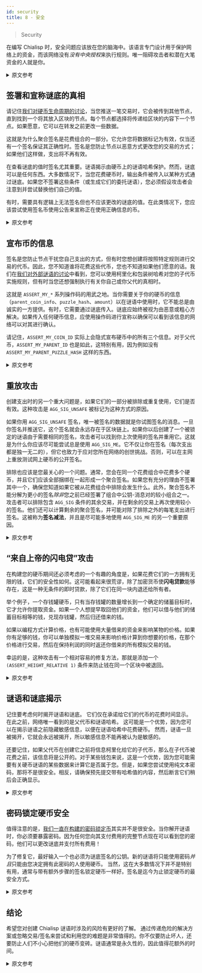 ```yaml
---
id: security
title: 8 - 安全
---
```


> Security

在编写 Chialisp 时，安全问题应该放在您的脑海中。该语言专门设计用于保护网络上的资金，而该网络没有*没有中央授权*来执行规则。唯一阻碍攻击者和潜在大笔资金的人就是你。

<details>
<summary>原文参考</summary>

When writing Chialisp, security concerns should be at the front of your mind.
The language is specifically designed to secure money on a network with *no centralized authority* to enforce rules.
The only person standing in the way of attackers and potentially large sums of money is going to be you.

</details>

## 签署和宣称谜底的真相

请记住[我们对硬币生命周期的讨论](/docs/coin_lifecycle)，当您推送一笔交易时，它会被传到其他节点，直到找到一个将其放入区块的节点。每个节点都选择将传递给区块的内容下一个节点。如果愿意，它可以在转发之前更改一些数据。

这就是为什么聚合签名是花费组合的一部分。它允许您将数据标记为有效，仅当还有一个签名保证其正确性时。签名是您防止节点以恶意方式更改您的交易的方式；如果他们这样做，支出将不再有效。

在查看谜底的值时签名尤其重要。谜语揭示由硬币上的谜语哈希保护。然而，谜底可以是任何东西。大多数情况下，当您花费硬币时，输出条件被传入以某种方式通过谜底。如果您不签署这些条件（或生成它们的委托谜语），您必须假设攻击者会注意到并尝试替换他们自己的值。

有时，需要具有逻辑上无法签名但也不应该更改的谜底的值。在此类情况下，您应该尝试使用签名币使用公告来宣称正在使用正确信息的币。

<details>
<summary>原文参考</summary>

- ## Signing and Asserting Solution Truth

Remember from [our discussion of coin lifecycles](/docs/coin_lifecycle) that when you push a transaction, it gets gossiped to other nodes until it finds one who will put it into a block.
Every node chooses what will be passed on to the next node. If it likes, it can change some data before it forwards it.

This is why the aggregated signature is part of the spend bundle.
It allows you to mark data as valid only if there is also a signature that vouches for its correctness.
Signatures are how you prevent nodes from changing your transaction in malicious ways; if they do, the spend will no longer be valid.

Signing is especially important when looking at solution values.
The puzzle reveal is secured by the puzzle hash on the coin.
The solution, however, can be anything.
Most of the time when you are spending a coin, a the output conditions are passed in somehow through the solution.
If you don't sign those conditions (or the delegated puzzle that generates them) you must assume that an attacker is going to notice and attempt to substitute their own values.

Sometimes, it is necessary to have solution values that logistically cannot be signed, but also should not be changed.
In scenarios like these, you should try to have a signed coin use announcements to assert that the coin is being spent with the correct information.

</details>

## 宣布币的信息

签名是您防止节点干扰您自己支出的方式，但有时您想创建将按照特定规则进行交易的代币。因此，您不知道谁将花费这些代币，您也不知道如果他们愿意的话。我们在[我们对外部谜语的讨论](/docs/common_functions#outer-and-inner-puzzles)中看到，您可以使用柯里化和包装树哈希对您的子代币实施规则，但有时当您还想强制执行有关你自己或你父代的真相时。

这就是 `ASSERT_MY_*` 系列操作码的用武之地。当你需要关于你的硬币的信息（`parent_coin_info`、`puzzle_hash`、`amount`）以在谜语中使用时，它不能总是由诚实的一方提供。有时，它需要通过谜底传入。谜底应始终被视为由恶意或粗心方解决。如果传入任何硬币信息，应使用操作码进行宣称以确保可以看到该信息的网络可以对其进行确认。

请记住，`ASSERT_MY_COIN_ID` 实际上会隐式宣布硬币中的所有三个信息。对于父代币，`ASSERT_MY_PARENT_ID` 也是如此，这特别有用，因为例如没有`ASSERT_MY_PARENT_PUZZLE_HASH` 这样的东西。

<details>
<summary>原文参考</summary>

- ## Asserting Coin Information

Signing is how you prevent nodes from messing with your own spends, but sometimes you want to create coins that will be traded around with specific rules.
As a result you don't know who will be spending the coin, and you don't know if they will be honest.
We saw in [our discussion of outer puzzles](/docs/common_functions#outer-and-inner-puzzles) that you can enforce rules on your child coins using currying and wrapping tree hashes, but there are times when you also want to enforce truths about yourself or your parent.

This is where the `ASSERT_MY_*` family of opcodes comes in.
When you need information (`parent_coin_info`, `puzzle_hash`, `amount`) about your coin to use in the puzzle, it cannot always be curried in by an honest party.
Sometimes, it will need to be passed in through the solution.
The solution should always be treated as if it is being solved by malicious or careless parties.
If any coin information is being passed in, it should be asserted with opcodes to ensure that the network, who can see that information, can confirm it.

Keep in mind that `ASSERT_MY_COIN_ID` will actually implicitly assert all three of the pieces of information in a coin. The same is true of `ASSERT_MY_PARENT_ID` for parent coins, which is particularly useful since there is no such thing as `ASSERT_MY_PARENT_PUZZLE_HASH`, for example.

</details>

## 重放攻击

创建支出时的另一个重大问题是，如果它们的一部分被排除或重复使用，它们是否有效。这种攻击是 `AGG_SIG_UNSAFE` 被标记为这种方式的原因。

如果你用 `AGG_SIG_UNSAFE` 签名，唯一被签名的数据就是你试图签名的消息。一旦你签名并推送它，这个签名就会永远存在于区块链上。如果你以后创建了一个被锁定的谜语由于需要相同的签名，攻击者可以找到你上次使用的签名并重用它。这就是为什么你应该尽可能尝试总是使用 `AGG_SIG_ME`。它不仅让你在签名（每次支出都是独一无二的），但它也致力于应对您所在网络的创世挑战。否则，可以在主网上重放测试网上硬币的公开签名。

排除也应该是您最关心的一个问题。通常，您会在同一个花费组合中花费多个硬币，并且它们应该全部捆绑在一起形成一个聚合签名。如果您有充分的理由不签署其中一个，确保您知道如果它被从花费组合中排除会发生什么。此外，聚合签名不能分解为更小的签名*除非*您之前已经签署了组合中公钥-消息对的较小组合之一。攻击者可以排除包含 `AGG_SIG` 条件的其余交易，并在剩余的交易上再次使用较小的签名。他们还可以计算剩余的聚合签名，并可能对除了排除之外的每笔支出进行签名。这被称为**签名减法**，并且是尽可能多地使用 `AGG_SIG_ME` 的另一个重要原因。

<details>
<summary>原文参考</summary>

- ## Replay Attacks

Another huge concern when creating your spends is whether they will be valid if parts of them are excluded or reused.
This kind of attack is the reason why `AGG_SIG_UNSAFE` is labeled the way it is.

If you sign something with `AGG_SIG_UNSAFE`, the only data that is being signed is the message you are trying to sign.
Once you sign and push it, that signature lives on the blockchain forever.
If you later create a puzzle that is locked up with the need for the same signature, an attacker can find the signature you used last time and reuse it.
This is why you should try to always use `AGG_SIG_ME` if possible.
Not only does it make you commit to the coin ID in the signature (something that is unique to every spend), but it also commits to the genesis challenge of the network you are on. A revealed signature for a coin on testnet could be replayed in mainnet otherwise.

Exclusion should also be a concern at the forefront of your mind.
Oftentimes, you will be spending multiple coins in the same bundle, and they should all be tied together into one aggregated signature.
If you have good reason not to sign one of them, make sure you know what happens if it gets excluded from the bundle.
Furthermore, aggregated signatures can't be disaggregated into smaller signatures *unless* you have previously signed one of the smaller combinations of public key-message pairs in the bundle. The attacker can exclude the rest of the transactions that contain `AGG_SIG` conditions and reuse the smaller signature again on the remaining transactions.
They can also calculate the remaining aggregated signature and perhaps sign every spend except the one the exclude. This is known as **signature subtraction** and is another great reason to use `AGG_SIG_ME` as much as possible.

</details>

## “来自上帝的闪电贷”攻击

在构建您的硬币期间还必须考虑的一个有趣的角度是，如果花费它们的一方拥有无限的钱，它们的安全性如何。这可能看起来很荒谬，除了加密货币使**闪电贷款**能够存在，这是一种无条件的即时贷款，除了它们在同一块内退还给所有者。

举个例子，一个存钱罐硬币，只有当存钱罐的数量增长到一个确定的储蓄目标时，它才允许你提取资金。如果一个人想提早取回他们的资金，他们可以借与他们的储蓄目标相等的钱，兑现存钱罐，然后归还借来的钱。

如果以编程方式计算价格，也有可能使用大量借来的资金来影响某物的价格。如果你有足够的钱，你可以单独模拟一堆交易来影响价格计算到你想要的价格，在那个价格进行交易，然后在保持利润的同时返还你借来的所有模拟交易的钱。

幸运的是，这种攻击有一个相对容易的修复方法，那就是添加一个`(ASSERT_HEIGHT_RELATIVE 1)` 条件来防止钱在同一个区块中被退回。

<details>
<summary>原文参考</summary>

- ## The "Flash Loan from God" attack

An interesting angle that also has to be considered during the building of your coins is how their security holds up if a party that is spending them has infinite money.
This may seem ridiculous except that cryptocurrency enables **flash loans** to exist which are instant loans of money with no conditions except that they are returned to the owner within the same block.

Take for example, a piggybank coin that only allows you to withdraw funds once the amount of the piggybank has grown to a determined savings goal.
If a person wants to retrieve their funds early, they can borrow money equal to their savings goal, cash out the piggybank, and then return the money that they borrowed.

There's also potential to use vast sums of borrowed money to influence the price of something, if that price is calculated programmatically.
If you have enough money, you can singularly simulate a bunch of trades to influence the price calculation to the price you desire, make a transaction at that price, and then return all of the money you borrowed to simulate trading while keeping the profits.

Fortunately, this attack has a relatively easy fix, and that is to add an `(ASSERT_HEIGHT_RELATIVE 1)` condition to prevent the money from being returned in the same block.

</details>

## 谜语和谜底揭示

记住要考虑何时揭开谜语和谜底。 它们仅在承诺给它们的代币的花费时间显示。 在此之前，网络唯一看到的是父代币和谜语哈希。 这可能是一个优势，因为您可以在揭示谜语之前隐藏敏感信息，以便在谜语哈希中花费硬币。 然而，谜语一旦被揭开，它就会永远被揭开，所以敏感信息不能再被认为是敏感的。

还要记住，如果父代币在创建它之前将信息柯里化给它的子代币，那么在子代币被花费之前，该信息将是公开的。对于某些钱包来说，这是一个优势，因为您可能需要有关硬币谜语的某些数据来计算它是否属于您。但是，如果您尝试使用纯文本密码，那将不是很安全。相反，请确保预先提交带有哈希值的内容，然后断言它们稍后会正确显示。

<details>
<summary>原文参考</summary>

- ## Puzzle and Solution Reveals

Remember to think about when puzzles and solutions are revealed.
They are revealed only at spend time of the coin that is committed to them.
The only thing that the network sees prior to that is the parent coin and the puzzle hash.
This can be an advantage, since you can hide sensitive information for spending the coin inside the puzzle hash before it is ever revealed.
However, once the puzzle is revealed, it's revealed forever, so that sensitive information cannot be considered sensitive again.

Also keep in mind that if a parent coin is currying information to its child coin before it creates it, that will be public before the child coin is spent.
For some wallets, this is an advantage since you may want certain data about a coin's puzzle to calculate whether or not it's yours.
However, if you were trying to use a plain-text password, that won't be very secure.
Instead, make sure to pre-commit to things with hashes and then assert that they are revealed correctly later.

</details>

## 密码锁定硬币安全

值得注意的是，[我们一直在构建的密码锁定币](/docs/common_functions#outer-and-inner-puzzles)其实并不是很安全。当你解开谜语时，你必须要暴露密码。因为任何您向其支付费用的完整节点现在可以看到您的密码，他们可以更改谜底并支付所有费用！

为了修复它，最好输入一个也必须为谜底签名的公钥。新的谜语将只能使用密码*并且*只能由您决定拥有此密码的人使用硬币。 当然，这在大多数情况下并不是特别有用，通常与带有额外步骤的签名锁定硬币一样好。签名是迄今为止锁定硬币的最安全方式。

<details>
<summary>原文参考</summary>

- ## Password Locked Coin Security

It's worth noting that the [password locked coin we've been building](/docs/common_functions#outer-and-inner-puzzles) is actually not very secure.
When you solve the puzzle, you have to reveal the password.
Since any full nodes whom you give your spend to will now be able to see your password, they can change the solution and pay themselves all the money instead!

In order to fix it, it's probably best to curry in a public key that also has to sign for the solution.
The new puzzle will be able to be spent only with a password *and* only by the person who you have decided owns this coin. Of course, this is not particularly useful most of the time and is usually about as good as a signature locked coin with extra steps.
Signatures are by far the most secure way to lock up your coins.

</details>

## 结论

希望您对创建 Chialisp 谜语时涉及的风险有更好的了解。 通过传递危险的解决方案或忽略交易/签名来尝试和利用您的难题是非常值得的。你不仅要防止坏人，还要防止人们不小心把他们的硬币变砖。谜语通常是永久性的，因此值得花额外的时间。

<details>
<summary>原文参考</summary>

- ## Conclusion

Hopefully you have a better idea of what risks are involved when creating a Chialisp puzzle.
It's very worth your time to try and exploit your puzzles by passing in dangerous solutions or leaving out transactions/signatures.
You're not just trying to protect against bad actors, but also against people accidentally bricking their coins.
Puzzles are usually pretty permanent, so it's worth the extra time.

</details>
